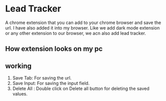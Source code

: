 # Lead Tracker

A chrome extension that you can add to your chrome browser and save the url. I have also added it into my browser. Like we add dark mode extension or any other extension to our browser, we acn also add lead tracker.

## How extension looks on my pc


## working 

1. Save Tab: For saving the url.
2. Save Input: For saving the input field.
3. Delete All : Double click on Delete all button for deleting the saved values. 